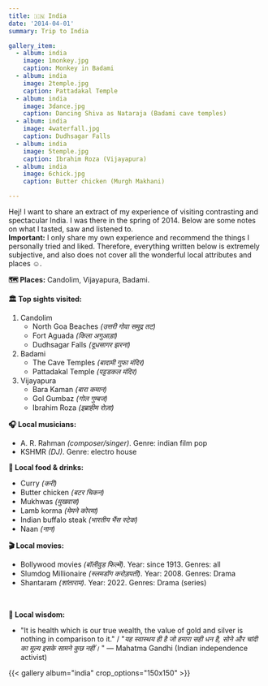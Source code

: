 ```yaml
---
title: 🇮🇳 India
date: '2014-04-01'
summary: Trip to India

gallery_item:
  - album: india
    image: 1monkey.jpg
    caption: Monkey in Badami
  - album: india
    image: 2temple.jpg
    caption: Pattadakal Temple
  - album: india
    image: 3dance.jpg
    caption: Dancing Shiva as Nataraja (Badami cave temples)
  - album: india
    image: 4waterfall.jpg
    caption: Dudhsagar Falls
  - album: india
    image: 5temple.jpg
    caption: Ibrahim Roza (Vijayapura)
  - album: india
    image: 6chick.jpg
    caption: Butter chicken (Murgh Makhani)

---
```

Hej! I want to share an extract of my experience of visiting contrasting and spectacular India. I was there in the spring of 2014. Below are some notes on what I tasted, saw and listened to.<br>
<b>Important:</b> I only share my own experience and recommend the things I personally tried and liked. Therefore, everything written below is extremely subjective, and also does not cover all the wonderful local attributes and places ☺️.

<b>🗺 Places:</b> Candolim, Vijayapura, Badami.<br>

<b>🏛 Top sights visited: </b>
1. Candolim
    - North Goa Beaches <i>(उत्तरी गोवा समुद्र तट)</i>
    - Fort Aguada <i>(किला अगुआड़ा)</i>
    - Dudhsagar Falls <i>(दूधसागर झरना)</i>
2. Badami
    - The Cave Temples <i>(बादामी गुफा मंदिर)</i>
    - Pattadakal Temple <i>(पट्टडकल मंदिर)</i>
3. Vijayapura
    - Bara Kaman <i>(बारा कमान)</i>
    - Gol Gumbaz <i>(गोल गुम्बज)</i>
    - Ibrahim Roza <i>(इब्राहीम रोज़ा)</i>


<b>🎧 Local musicians: </b>
- A. R. Rahman <i>(composer/singer)</i>. Genre: indian film pop
- KSHMR <i>(DJ)</i>. Genre: electro house

<b>🥘 Local food & drinks: </b>
- Curry <i>(करी)</i>
- Butter chicken <i>(बटर चिकन)</i>
- Mukhwas <i>(मुखवास)</i>
- Lamb korma <i>(मेमने कोरमा)</i>
- Indian buffalo steak <i>(भारतीय भैंस स्टेक)</i>
- Naan <i>(नान)</i>


<b>🎬 Local movies:</b>
- Bollywood movies <i>(बॉलीवुड फिल्में)</i>. Year: since 1913. Genres: all
- Slumdog Millionaire <i>(स्लमडॉग करोड़पती)</i>. Year: 2008. Genres: Drama
- Shantaram <i>(शांताराम)</i>. Year: 2022. Genres: Drama (series)
<br>

<b>🦉 Local wisdom:</b>
- "It is health which is our true wealth, the value of gold and silver is nothing in comparison to it." / "<i>यह स्वास्थय ही है जो हमारा सही धन है, सोने और चांदी का मूल्य इसके सामने कुछ नहीं।
</i>" — Mahatma Gandhi (Indian independence activist)

{{< gallery album="india" crop_options="150x150" >}}
   

